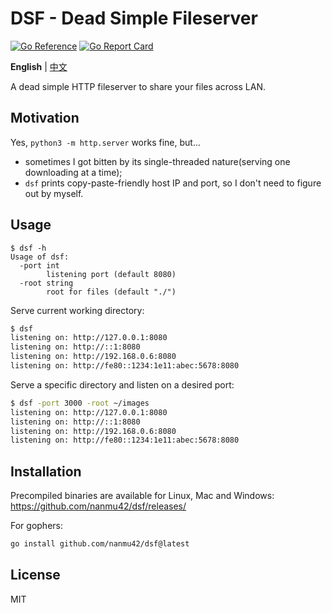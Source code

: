 # DSF - Dead Simple Fileserver

[![Go Reference](https://pkg.go.dev/badge/github.com/nanmu42/dsf.svg)](https://pkg.go.dev/github.com/nanmu42/dsf)
[![Go Report Card](https://goreportcard.com/badge/github.com/nanmu42/dsf)](https://goreportcard.com/report/github.com/nanmu42/dsf)

**English** | [中文](https://github.com/nanmu42/dsf/blob/main/README.zh-cn.md)

A dead simple HTTP fileserver to share your files across LAN.

## Motivation

Yes, `python3 -m http.server` works fine, but...

* sometimes I got bitten by its single-threaded nature(serving one downloading at a time);
* `dsf` prints copy-paste-friendly host IP and port, so I don't need to figure out by myself.

## Usage

```
$ dsf -h
Usage of dsf:
  -port int
    	listening port (default 8080)
  -root string
    	root for files (default "./")
```

Serve current working directory:

```bash
$ dsf
listening on: http://127.0.0.1:8080
listening on: http://::1:8080
listening on: http://192.168.0.6:8080
listening on: http://fe80::1234:1e11:abec:5678:8080
```

Serve a specific directory and listen on a desired port:

```bash
$ dsf -port 3000 -root ~/images
listening on: http://127.0.0.1:8080
listening on: http://::1:8080
listening on: http://192.168.0.6:8080
listening on: http://fe80::1234:1e11:abec:5678:8080
```

## Installation

Precompiled binaries are available for Linux, Mac and Windows: https://github.com/nanmu42/dsf/releases/

For gophers:

```bash
go install github.com/nanmu42/dsf@latest
```

## License

MIT